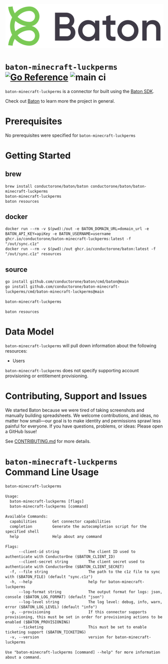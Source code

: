![Baton Logo](./baton-logo.png)

# `baton-minecraft-luckperms` [![Go Reference](https://pkg.go.dev/badge/github.com/conductorone/baton-minecraft-luckperms.svg)](https://pkg.go.dev/github.com/conductorone/baton-minecraft-luckperms) ![main ci](https://github.com/conductorone/baton-minecraft-luckperms/actions/workflows/main.yaml/badge.svg)

`baton-minecraft-luckperms` is a connector for built using the [Baton SDK](https://github.com/conductorone/baton-sdk).

Check out [Baton](https://github.com/conductorone/baton) to learn more the project in general.

# Prerequisites
No prerequisites were specified for `baton-minecraft-luckperms`

# Getting Started

## brew

```
brew install conductorone/baton/baton conductorone/baton/baton-minecraft-luckperms
baton-minecraft-luckperms
baton resources
```

## docker

```
docker run --rm -v $(pwd):/out -e BATON_DOMAIN_URL=domain_url -e BATON_API_KEY=apiKey -e BATON_USERNAME=username ghcr.io/conductorone/baton-minecraft-luckperms:latest -f "/out/sync.c1z"
docker run --rm -v $(pwd):/out ghcr.io/conductorone/baton:latest -f "/out/sync.c1z" resources
```

## source

```
go install github.com/conductorone/baton/cmd/baton@main
go install github.com/conductorone/baton-minecraft-luckperms/cmd/baton-minecraft-luckperms@main

baton-minecraft-luckperms

baton resources
```

# Data Model

`baton-minecraft-luckperms` will pull down information about the following resources:
- Users

`baton-minecraft-luckperms` does not specify supporting account provisioning or entitlement provisioning.

# Contributing, Support and Issues

We started Baton because we were tired of taking screenshots and manually
building spreadsheets. We welcome contributions, and ideas, no matter how
small&mdash;our goal is to make identity and permissions sprawl less painful for
everyone. If you have questions, problems, or ideas: Please open a GitHub Issue!

See [CONTRIBUTING.md](https://github.com/ConductorOne/baton/blob/main/CONTRIBUTING.md) for more details.

# `baton-minecraft-luckperms` Command Line Usage

```
baton-minecraft-luckperms

Usage:
  baton-minecraft-luckperms [flags]
  baton-minecraft-luckperms [command]

Available Commands:
  capabilities       Get connector capabilities
  completion         Generate the autocompletion script for the specified shell
  help               Help about any command

Flags:
      --client-id string             The client ID used to authenticate with ConductorOne ($BATON_CLIENT_ID)
      --client-secret string         The client secret used to authenticate with ConductorOne ($BATON_CLIENT_SECRET)
  -f, --file string                  The path to the c1z file to sync with ($BATON_FILE) (default "sync.c1z")
  -h, --help                         help for baton-minecraft-luckperms
      --log-format string            The output format for logs: json, console ($BATON_LOG_FORMAT) (default "json")
      --log-level string             The log level: debug, info, warn, error ($BATON_LOG_LEVEL) (default "info")
  -p, --provisioning                 If this connector supports provisioning, this must be set in order for provisioning actions to be enabled ($BATON_PROVISIONING)
      --ticketing                    This must be set to enable ticketing support ($BATON_TICKETING)
  -v, --version                      version for baton-minecraft-luckperms

Use "baton-minecraft-luckperms [command] --help" for more information about a command.
```
